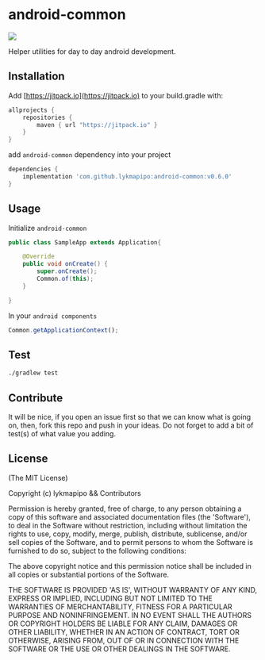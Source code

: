 android-common
=======================

[![](https://jitpack.io/v/lykmapipo/android-common.svg)](https://jitpack.io/#lykmapipo/android-common)

Helper utilities for day to day android development.

## Installation
Add [https://jitpack.io](https://jitpack.io) to your build.gradle with:
```gradle
allprojects {
    repositories {
        maven { url "https://jitpack.io" }
    }
}
```
add `android-common` dependency into your project

```gradle
dependencies {
    implementation 'com.github.lykmapipo:android-common:v0.6.0'
}
```

## Usage

Initialize `android-common`

```java
public class SampleApp extends Application{

    @Override
    public void onCreate() {
        super.onCreate();
        Common.of(this);
    }

}
```

In your `android components`

```js
Common.getApplicationContext();
```


## Test
```sh
./gradlew test
```

## Contribute
It will be nice, if you open an issue first so that we can know what is going on, then, fork this repo and push in your ideas.
Do not forget to add a bit of test(s) of what value you adding.

## License

(The MIT License)

Copyright (c) lykmapipo && Contributors

Permission is hereby granted, free of charge, to any person obtaining
a copy of this software and associated documentation files (the
'Software'), to deal in the Software without restriction, including
without limitation the rights to use, copy, modify, merge, publish,
distribute, sublicense, and/or sell copies of the Software, and to
permit persons to whom the Software is furnished to do so, subject to
the following conditions:

The above copyright notice and this permission notice shall be
included in all copies or substantial portions of the Software.

THE SOFTWARE IS PROVIDED 'AS IS', WITHOUT WARRANTY OF ANY KIND,
EXPRESS OR IMPLIED, INCLUDING BUT NOT LIMITED TO THE WARRANTIES OF
MERCHANTABILITY, FITNESS FOR A PARTICULAR PURPOSE AND NONINFRINGEMENT.
IN NO EVENT SHALL THE AUTHORS OR COPYRIGHT HOLDERS BE LIABLE FOR ANY
CLAIM, DAMAGES OR OTHER LIABILITY, WHETHER IN AN ACTION OF CONTRACT,
TORT OR OTHERWISE, ARISING FROM, OUT OF OR IN CONNECTION WITH THE
SOFTWARE OR THE USE OR OTHER DEALINGS IN THE SOFTWARE.
